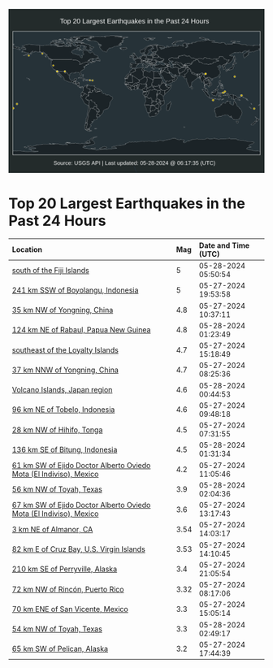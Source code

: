 ![Map](./map.png)

# Top 20 Largest Earthquakes in the Past 24 Hours

| Location | Mag | Date and Time (UTC) |
|:---|:---|:---|
| [south of the Fiji Islands](https://earthquake.usgs.gov/earthquakes/eventpage/us6000n1eh) | 5 | 05-28-2024 05:50:54 |
| [241 km SSW of Boyolangu, Indonesia](https://earthquake.usgs.gov/earthquakes/eventpage/us6000n1bz) | 5 | 05-27-2024 19:53:58 |
| [35 km NW of Yongning, China](https://earthquake.usgs.gov/earthquakes/eventpage/us6000n18x) | 4.8 | 05-27-2024 10:37:11 |
| [124 km NE of Rabaul, Papua New Guinea](https://earthquake.usgs.gov/earthquakes/eventpage/us6000n1d5) | 4.8 | 05-28-2024 01:23:49 |
| [southeast of the Loyalty Islands](https://earthquake.usgs.gov/earthquakes/eventpage/us6000n19y) | 4.7 | 05-27-2024 15:18:49 |
| [37 km NNW of Yongning, China](https://earthquake.usgs.gov/earthquakes/eventpage/us6000n18p) | 4.7 | 05-27-2024 08:25:36 |
| [Volcano Islands, Japan region](https://earthquake.usgs.gov/earthquakes/eventpage/us6000n1d2) | 4.6 | 05-28-2024 00:44:53 |
| [96 km NE of Tobelo, Indonesia](https://earthquake.usgs.gov/earthquakes/eventpage/us6000n18u) | 4.6 | 05-27-2024 09:48:18 |
| [28 km NW of Hihifo, Tonga](https://earthquake.usgs.gov/earthquakes/eventpage/us6000n18g) | 4.5 | 05-27-2024 07:31:55 |
| [136 km SE of Bitung, Indonesia](https://earthquake.usgs.gov/earthquakes/eventpage/us6000n1d8) | 4.5 | 05-28-2024 01:31:34 |
| [61 km SW of Ejido Doctor Alberto Oviedo Mota (El Indiviso), Mexico](https://earthquake.usgs.gov/earthquakes/eventpage/us6000n194) | 4.2 | 05-27-2024 11:05:46 |
| [56 km NW of Toyah, Texas](https://earthquake.usgs.gov/earthquakes/eventpage/tx2024kkoo) | 3.9 | 05-28-2024 02:04:36 |
| [67 km SW of Ejido Doctor Alberto Oviedo Mota (El Indiviso), Mexico](https://earthquake.usgs.gov/earthquakes/eventpage/us6000n19p) | 3.6 | 05-27-2024 13:17:43 |
| [3 km NE of Almanor, CA](https://earthquake.usgs.gov/earthquakes/eventpage/nc75012616) | 3.54 | 05-27-2024 14:03:17 |
| [82 km E of Cruz Bay, U.S. Virgin Islands](https://earthquake.usgs.gov/earthquakes/eventpage/pr2024148000) | 3.53 | 05-27-2024 14:10:45 |
| [210 km SE of Perryville, Alaska](https://earthquake.usgs.gov/earthquakes/eventpage/ak0246t42nex) | 3.4 | 05-27-2024 21:05:54 |
| [72 km NW of Rincón, Puerto Rico](https://earthquake.usgs.gov/earthquakes/eventpage/pr71450578) | 3.32 | 05-27-2024 08:17:06 |
| [70 km ENE of San Vicente, Mexico](https://earthquake.usgs.gov/earthquakes/eventpage/us6000n19w) | 3.3 | 05-27-2024 15:05:14 |
| [54 km NW of Toyah, Texas](https://earthquake.usgs.gov/earthquakes/eventpage/us6000n1dt) | 3.3 | 05-28-2024 02:49:17 |
| [65 km SW of Pelican, Alaska](https://earthquake.usgs.gov/earthquakes/eventpage/ak0246t1x8u4) | 3.2 | 05-27-2024 17:44:39 |
